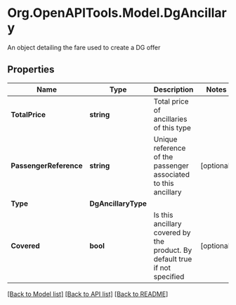 # Org.OpenAPITools.Model.DgAncillary
An object detailing the fare used to create a DG offer

## Properties

Name | Type | Description | Notes
------------ | ------------- | ------------- | -------------
**TotalPrice** | **string** | Total price of ancillaries of this type | 
**PassengerReference** | **string** | Unique reference of the passenger associated to this ancillary | [optional] 
**Type** | **DgAncillaryType** |  | 
**Covered** | **bool** | Is this ancillary covered by the product. By default true if not specified | [optional] 

[[Back to Model list]](../README.md#documentation-for-models) [[Back to API list]](../README.md#documentation-for-api-endpoints) [[Back to README]](../README.md)

